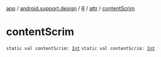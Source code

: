 [app](../../../index.md) / [android.support.design](../../index.md) / [R](../index.md) / [attr](index.md) / [contentScrim](.)

# contentScrim

`static val contentScrim: `[`Int`](https://kotlinlang.org/api/latest/jvm/stdlib/kotlin/-int/index.html)
`static val contentScrim: `[`Int`](https://kotlinlang.org/api/latest/jvm/stdlib/kotlin/-int/index.html)